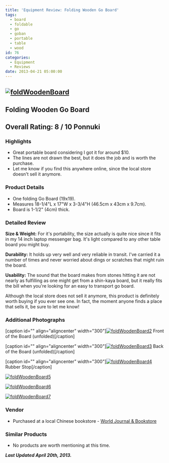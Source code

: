 ```yaml
---
title: 'Equipment Review: Folding Wooden Go Board'
tags:
  - board
  - foldable
  - go
  - goban
  - portable
  - table
  - wood
id: 76
categories:
  - Equipment
  - Reviews
date: 2013-04-21 05:00:00
---
```


## [![foldWoodenBoard](http://www.bengozen.com/wp-content/uploads/2010/10/foldWoodenBoard.jpg)](http://www.bengozen.com/wp-content/uploads/2010/10/foldWoodenBoard.jpg)

## Folding Wooden Go Board

## Over­all Rat­ing: 8 / 10 Ponnuki

### High­lights

*   Great portable board considering I got it for around $10.
*   The lines are not drawn the best, but it does the job and is worth the purchase.
*   Let me know if you find this anywhere online, since the local store doesn't sell it anymore.

### Prod­uct Details

*   One folding Go Board (19x19).
*   Measures 18-1/4"L x 17"W x 3-3/4"H (46.5cm x 43cm x 9.7cm).
*   Board is 1-1/2" (4cm) thick.
<!--more-->

### Detailed Review

**Size &amp; Weight:** For it's portability, the size actually is quite nice since it fits in my 14 inch laptop messenger bag. It's light compared to any other table board you might buy.

**Dura­bil­ity:** It holds up very well and very reliable in transit. I've carried it a number of times and never worried about dings or scratches that might ruin the board.

**Usabil­ity:** The sound that the board makes from stones hitting it are not nearly as fulfilling as one might get from a shin-kaya board, but it really fits the bill when you're looking for an easy to transport go board.

Although the local store does not sell it anymore, this product is definitely worth buying if you ever see one. In fact, the moment anyone finds a place that sells it, be sure to let me know!

### Addi­tional Photographs

[caption id="" align="aligncenter" width="300"][![foldWoodenBoard2](http://www.bengozen.com/wp-content/uploads/2010/10/foldWoodenBoard2.jpg)](http://www.bengozen.com/wp-content/uploads/2010/10/foldWoodenBoard2.jpg) Front of the Board (unfolded)[/caption]

[caption id="" align="aligncenter" width="300"][![foldWoodenBoard3](http://www.bengozen.com/wp-content/uploads/2010/10/foldWoodenBoard3.jpg)](http://www.bengozen.com/wp-content/uploads/2010/10/foldWoodenBoard3.jpg) Back of the Board (unfolded)[/caption]

[caption id="" align="aligncenter" width="300"][![foldWoodenBoard4](http://www.bengozen.com/wp-content/uploads/2010/10/foldWoodenBoard4.jpg)](http://www.bengozen.com/wp-content/uploads/2010/10/foldWoodenBoard4.jpg) Rubber Stop[/caption]

[![foldWoodenBoard5](http://www.bengozen.com/wp-content/uploads/2010/10/foldWoodenBoard5.jpg)](http://www.bengozen.com/wp-content/uploads/2010/10/foldWoodenBoard5.jpg)

[![foldWoodenBoard6](http://www.bengozen.com/wp-content/uploads/2010/10/foldWoodenBoard6.jpg)](http://www.bengozen.com/wp-content/uploads/2010/10/foldWoodenBoard6.jpg)

[![foldWoodenBoard7](http://www.bengozen.com/wp-content/uploads/2010/10/foldWoodenBoard7.jpg)](http://www.bengozen.com/wp-content/uploads/2010/10/foldWoodenBoard7.jpg)

### Ven­dor

*   <span style="line-height: 13px;">Purchased at a local Chinese bookstore - [World Journal &amp; Bookstore](http://www.yelp.com/biz/world-journal-and-bookstore-rockville)
</span>

### Sim­i­lar Products

*   <span style="line-height: 13px;">No products are worth mentioning at this time.</span>

_**Last Updated April 20th, 2013.**_